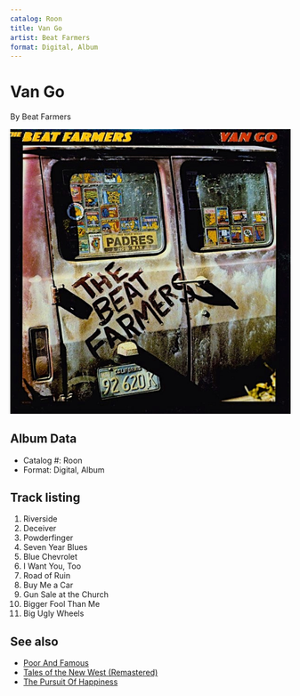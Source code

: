 ```yaml
---
catalog: Roon
title: Van Go
artist: Beat Farmers
format: Digital, Album
---
```


# Van Go

By Beat Farmers

![](../../assets/albumcovers/Beat_Farmers-Van_Go.png)

## Album Data

- Catalog #: Roon
- Format: Digital, Album


## Track listing


1. Riverside
2. Deceiver
3. Powderfinger
4. Seven Year Blues
5. Blue Chevrolet
6. I Want You, Too
7. Road of Ruin
8. Buy Me a Car
9. Gun Sale at the Church
10. Bigger Fool Than Me
11. Big Ugly Wheels


## See also

- [Poor And Famous](Poor_And_Famous.md)
- [Tales of the New West (Remastered)](Tales_of_the_New_West_Remastered.md)
- [The Pursuit Of Happiness](The_Pursuit_Of_Happiness.md)
